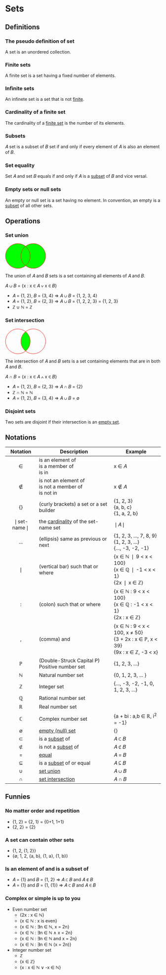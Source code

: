 # Sets

## Definitions

### The pseudo definition of set

A set is an unordered collection. 

### Finite sets

A finite set is a set having a fixed number of elements.

### Infinite sets

An infinete set is a set that is not [finite](#finite-sets).

### Cardinality of a finite set

The cardinality of a [finite set](#finite-sets) is the number of its elements.

### Subsets

&#x1D434; set is a subset of &#x1D435; set if and only if every element of &#x1D434; is also an element of &#x1D435;.

### Set equality

Set &#x1D434; and set &#x1D435; equals if and only if &#x1D434; is a [subset](#subsets) of &#x1D435; and vice versal.

### Empty sets or null sets

An empty or null set is a set having no element. In convention, an empty is a [subset](#subsets) of all other sets.

## Operations

### Set union

<svg width="132" height="82" xmlns="http://www.w3.org/2000/svg" stroke="#f00" fill="#0f0">
  <path d="M66,72.225 A40,40 0 1 1 66,9.775"/>
  <path d="M66,72.225 A40,40 0 1 0 66,9.775"/>
  <path d="M66,72.225 A40,40 0 0 0 66,9.775"/>
  <path d="M66,72.225 A40,40 0 0 1 66,9.775"/>
</svg>

The union of &#x1D434; and &#x1D435; sets is a set containing all elements of &#x1D434; and &#x1D435;.

&#x1D434; &#x222A; &#x1D435; = {x : x &#x2208; &#x1D434; &#x2228; x &#x2208; &#x1D435;}

- &#x1D434; = {1, 2}, &#x1D435; = {3, 4} &#x21D2; &#x1D434; &#x222A; &#x1D435; = {1, 2, 3, 4}
- &#x1D434; = {1, 2}, &#x1D435; = {2, 3} &#x21D2; &#x1D434; &#x222A; &#x1D435; = {1, 2, 2, 3} = {1, 2, 3}
- &#x2124; &#x222A; &#x2115; = &#x2124;

### Set intersection

<svg width="132" height="82" xmlns="http://www.w3.org/2000/svg" stroke="#f00" fill="#0f0">
  <path d="M66,72.225 A40,40 0 1 1 66,9.775" fill="none"/>
  <path d="M66,72.225 A40,40 0 1 0 66,9.775" fill="none"/>
  <path d="M66,72.225 A40,40 0 0 0 66,9.775"/>
  <path d="M66,72.225 A40,40 0 0 1 66,9.775"/>
</svg>

The intersection of &#x1D434; and &#x1D435; sets is a set containing elements that are in both &#x1D434; and &#x1D435;.

&#x1D434; &#x2229; &#x1D435; = {x : x &#x2208; &#x1D434; &#x2227; x &#x2208; &#x1D435;}

- &#x1D434; = {1, 2}, &#x1D435; = {2, 3} &#x21D2; &#x1D434; &#x2229; &#x1D435; = {2}
- &#x2124; &#x2229; &#x2115; = &#x2115;
- &#x1D434; = {1, 2}, &#x1D435; = {3, 4} &#x21D2; &#x1D434; &#x222A; &#x1D435; = &#x2205;

### Disjoint sets

Two sets are disjoint if their intersection is an [empty set](#empty-sets-or-null-sets).

## Notations

|Notation|Description|Example
|:-:|-|-|
|&#x2208;|is an element of<br>is a member of<br>is in|x &#x2208; &#x1D434;
|&#x2209;|is not an element of<br>is not a member of<br>is not in|x &#x2209; &#x1D434;
|{}|(curly brackets) a set or a set builder|{1, 2, 3}<br>{a, b, c}<br>{1, a, 2, b}
|&#x2758;set-name&#x2758;|the [cardinality](#cardinality-of-a-finite-set) of the set-name set|&#x2758;&#x1D434;&#x2758;
|...|(ellipsis) same as previous or next|{1, 2, 3, ..., 7, 8, 9}<br>{1, 2, 3, ...}<br>{..., -3, -2, -1}
|&#x2758;|(vertical bar) such that or where|{x &#x2208; &#x2115; &#x2758; 9 < x < 100}<br>{x &#x2208; &#x211A; &#x2758; -1 < x < 1}<br>{2x &#x2758; x &#x2208; &#x2124;}
|:|(colon) such that or where|{x &#x2208; &#x2115; : 9 < x < 100}<br>{x &#x2208; &#x211A; : -1 < x < 1}<br>{2x : x &#x2208; &#x2124;}
|,|(comma) and|{x &#x2208; &#x2115; : 9 < x < 100, x &#x2260; 50}<br>{3 + 2x : x &#x2208; &#x2119;, x < 39}<br>{9x : x &#x2208; &#x2124;, -3 < x}
|&#x2119;|(Double-Struck Capital P) Positive number set|{1, 2, 3, ...}
|&#x2115;|Natural number set|{0, 1, 2, 3, ... }
|&#x2124;|Integer set|{..., -3, -2, -1, 0, 1, 2, 3, ...}
|&#x211A;|Rational number set
|&#x211D;|Real number set
|&#x2102;|Complex number set|{a + bi : a,b &#x2208; &#x211D;, i<sup>2</sup> = -1}
|&#x2205;|[empty (null) set](#empty-sets-or-null-sets)|{}
|&#x2282;|is a [subset](#subsets) of|&#x1D434; &#x2282; &#x1D435;
|&#x2284;|is not a [subset](#subsets) of|&#x1D434; &#x2284; &#x1D435;
|=|[equal](#set-equality)|&#x1D434; = &#x1D435;
|&#x2286;|is a [subset](#subsets) of or equal|&#x1D434; &#x2286; &#x1D435;
|&#x222A;|[set union](#set-union)|&#x1D434; &#x222A; &#x1D435;
|&#x2229;|[set intersection](#set-intersection)|&#x1D434; &#x2229; &#x1D435;


## Funnies

### No matter order and repetition

- {1, 2} = {2, 1} = {0+1, 1+1}
- {2, 2} = {2}

### A set can contain other sets

- {1, 2, {1, 2}}
- {&#x2205;, 1, 2, {a, b}, {1, a}, {1, b}}

### Is an element of and is a subset of

- &#x1D434; = {1} and &#x1D435; = {1, 2} &#x21D2; &#x1D434; &#x2282; &#x1D435; and &#x1D434; &#x2209; &#x1D435;
- &#x1D434; = {1} and &#x1D435; = {1, {1}} &#x21D2; &#x1D434; &#x2282; &#x1D435; and &#x1D434; &#x2208; &#x1D435;

### Complex or simple is up to you

- Even number set
  - {2x : x &#x2208; &#x2115;}
  - {x &#x2208; &#x2115; : x is even}
  - {x &#x2208; &#x2115; : &#x2203;n &#x2208; &#x2115;, x = 2n}
  - {x &#x2208; &#x2115; : &#x2203;n &#x2208; &#x2115; &#x2227; x = 2n}
  - {x &#x2208; &#x2115; : &#x2203;n &#x2208; &#x2115; and x = 2n}
  - {x &#x2208; &#x2115; : &#x2203;n &#x2208; &#x2115; (x = 2n)}
- Integer number set
  - &#x2124;
  - {x &#x2208; &#x2124;}
  - {x : x &#x2208; &#x2115; &#x2228; -x &#x2208; &#x2115;}